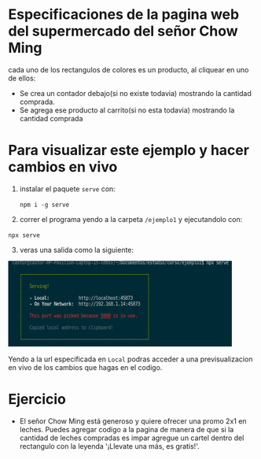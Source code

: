 # Especificaciones de la pagina web del supermercado del señor Chow Ming
cada uno de los rectangulos de colores es un producto, al cliquear en uno de ellos:
- Se crea un contador debajo(si no existe todavia) mostrando la cantidad comprada.
- Se agrega ese producto al carrito(si no esta todavia) mostrando la cantidad comprada


# Para visualizar este ejemplo y hacer cambios en vivo

1) instalar el paquete `serve` con: 

    `npm i -g serve`

2) correr el programa yendo a la carpeta `/ejemplo1` y ejecutandolo con:

`npx serve`

3) veras una salida como la siguiente:

<img src='SalidaServe.png'></img>

Yendo a la url especificada en `Local` podras acceder a una previsualizacion en vivo de los cambios que hagas en el codigo.


# Ejercicio

- El señor Chow Ming está generoso y quiere ofrecer una promo 2x1 en leches. Puedes agregar codigo a la pagina de manera de que si la cantidad de leches compradas es impar agregue un cartel dentro del rectangulo con la leyenda '¡Llevate una más, es gratis!'.

